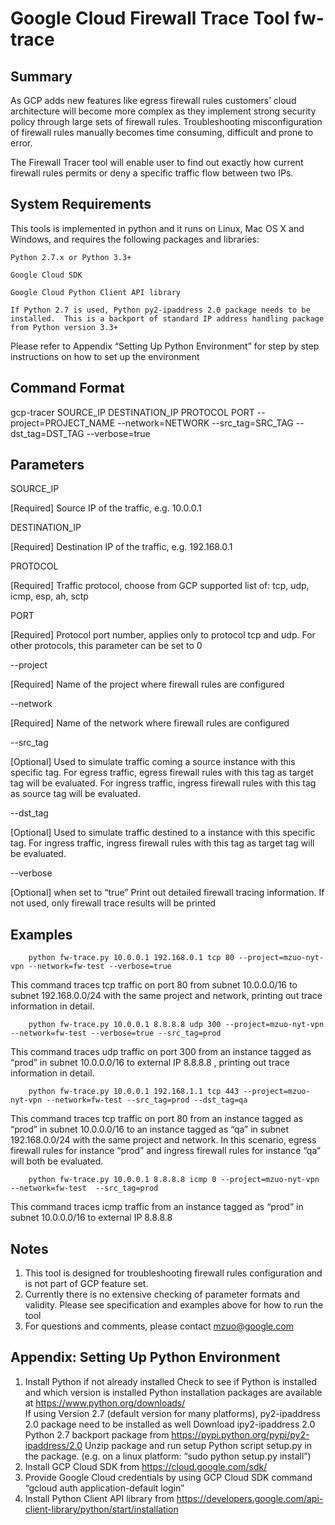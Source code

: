 # Google Cloud Firewall Trace Tool fw-trace

## Summary
As GCP adds new features like egress firewall rules customers’ cloud architecture will become more complex as they implement strong security policy through large sets of firewall rules.  Troubleshooting misconfiguration of firewall rules manually becomes time consuming, difficult and prone to error.

The Firewall Tracer tool will enable user to find out exactly how current firewall rules permits or deny a specific traffic flow between two IPs.


## System Requirements
This tools is implemented in python and it runs on Linux, Mac OS X and Windows, and requires the following packages and libraries:

    Python 2.7.x or Python 3.3+

    Google Cloud SDK

    Google Cloud Python Client API library

    If Python 2.7 is used, Python py2-ipaddress 2.0 package needs to be installed.  This is a backport of standard IP address handling package from Python version 3.3+

Please refer to Appendix “Setting Up Python Environment” for step by step instructions on how to set up the environment


## Command Format
gcp-tracer SOURCE_IP DESTINATION_IP PROTOCOL PORT --project=PROJECT_NAME --network=NETWORK --src_tag=SRC_TAG --dst_tag=DST_TAG --verbose=true


## Parameters
SOURCE_IP

[Required] Source IP of the traffic, e.g. 10.0.0.1


DESTINATION_IP

[Required] Destination IP of the traffic, e.g. 192.168.0.1


PROTOCOL

[Required] Traffic protocol, choose from GCP supported list of:
tcp, udp, icmp, esp, ah, sctp


PORT

[Required] Protocol port number, applies only to protocol tcp and udp.  For other protocols, this parameter can be set to 0


--project

[Required] Name of the project where firewall rules are configured


--network

[Required] Name of the network where firewall rules are configured


--src_tag

[Optional] Used to simulate traffic coming a source instance with this specific tag. For egress traffic, egress firewall rules with this tag as target tag will be evaluated.   For ingress traffic, ingress firewall rules with this tag as source tag will be evaluated. 


--dst_tag

[Optional] Used to simulate traffic destined to a instance with this specific tag. For ingress traffic, ingress firewall rules with this tag as target tag will be evaluated.  


--verbose

[Optional] when set to “true” Print out detailed firewall tracing information.  If not used, only firewall trace results will be printed



## Examples

        python fw-trace.py 10.0.0.1 192.168.0.1 tcp 80 --project=mzuo-nyt-vpn --network=fw-test --verbose=true

This command traces tcp traffic on port 80 from subnet 10.0.0.0/16 to subnet 192.168.0.0/24 with the same project and network, printing out trace information in detail.


        python fw-trace.py 10.0.0.1 8.8.8.8 udp 300 --project=mzuo-nyt-vpn --network=fw-test --verbose=true --src_tag=prod

This command traces udp traffic on port 300 from an instance tagged as “prod” in subnet 10.0.0.0/16 to external IP 8.8.8.8 , printing out trace information in detail.


        python fw-trace.py 10.0.0.1 192.168.1.1 tcp 443 --project=mzuo-nyt-vpn --network=fw-test --src_tag=prod --dst_tag=qa

This command traces tcp traffic on port 80 from an instance tagged as “prod” in subnet 10.0.0.0/16 to an instance tagged as “qa” in subnet 192.168.0.0/24 with the same project and network.  In this scenario, egress firewall rules for instance “prod” and ingress firewall rules for instance “qa” will both be evaluated.


        python fw-trace.py 10.0.0.1 8.8.8.8 icmp 0 --project=mzuo-nyt-vpn --network=fw-test  --src_tag=prod 

This command traces icmp traffic from an instance tagged as “prod” in subnet 10.0.0.0/16 to external IP 8.8.8.8



## Notes
1. This tool is designed for troubleshooting firewall rules configuration and is not part of GCP feature set. 
2. Currently there is no extensive checking of parameter formats and validity.  Please see specification and examples above for how to run the tool
3. For questions and comments, please contact mzuo@google.com



## Appendix: Setting Up Python Environment
1. Install Python if not already installed
    Check to see if Python is installed and which version is installed
    Python installation packages are available at https://www.python.org/downloads/  
        If using Version 2.7 (default version for many platforms), py2-ipaddress 2.0 package need to be installed as well
        Download ipy2-ipaddress 2.0 Python 2.7 backport package from https://pypi.python.org/pypi/py2-ipaddress/2.0 
        Unzip package and run setup Python script setup.py in the package. (e.g. on a linux platform: “sudo python setup.py         install”)
2. Install GCP Cloud SDK from https://cloud.google.com/sdk/ 
3. Provide Google Cloud credentials by using GCP Cloud SDK command “gcloud auth application-default login”
4. Install Python Client API library from https://developers.google.com/api-client-library/python/start/installation

